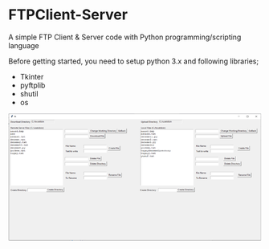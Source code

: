 # FTPClient-Server
A simple FTP Client &amp; Server code with Python programming/scripting language

Before getting started, you need to setup python 3.x and following libraries;

- Tkinter
- pyftplib
- shutil
- os

![Alt text](https://github.com/arthas009/FTPClient-Server/blob/master/New%20Bitmap%20Image.bmp)
